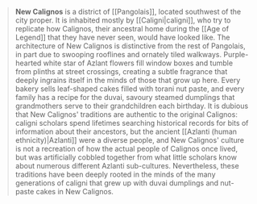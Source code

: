 > **New Calignos** is a district of [[Pangolais]], located southwest of the city proper. It is inhabited mostly by [[Caligni|caligni]], who try to replicate how Calignos, their ancestral home during the [[Age of Legend]] that they have never seen, would have looked like.
> The architecture of New Calignos is distinctive from the rest of Pangolais, in part due to swooping rooflines and ornately tiled walkways. Purple-hearted white star of Azlant flowers fill window boxes and tumble from plinths at street crossings, creating a subtle fragrance that deeply ingrains itself in the minds of those that grow up here. Every bakery sells leaf-shaped cakes filled with torani nut paste, and every family has a recipe for the duvai, savoury steamed dumplings that grandmothers serve to their grandchildren each birthday.
> It is dubious that New Calignos' traditions are authentic to the original Calignos: caligni scholars spend lifetimes searching historical records for bits of information about their ancestors, but the ancient [[Azlanti (human ethnicity)|Azlanti]] were a diverse people, and New Calignos' culture is not a recreation of how the actual people of Calignos once lived, but was artificially cobbled together from what little scholars know about numerous different Azlanti sub-cultures. Nevertheless, these traditions have been deeply rooted in the minds of the many generations of caligni that grew up with duvai dumplings and nut-paste cakes in New Calignos.








